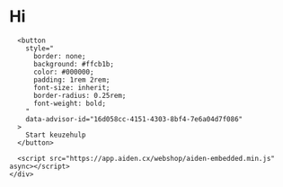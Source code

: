 <html lang="en">
<head>
    <meta charset="UTF-8">
    <meta name="viewport" content="width=device-width, initial-scale=1.0">
    <link rel="stylesheet" href="style.css">
    <title>Kerstkeuzehulp</title>
</head>
<body>
    <div class="container">
        <h1>Hi</h1>

      <button
        style="
          border: none;
          background: #ffcb1b;
          color: #000000;
          padding: 1rem 2rem;
          font-size: inherit;
          border-radius: 0.25rem;
          font-weight: bold;
        "
        data-advisor-id="16d058cc-4151-4303-8bf4-7e6a04d7f086"
      >
        Start keuzehulp
      </button>

      <script src="https://app.aiden.cx/webshop/aiden-embedded.min.js" async></script>
    </div>
   <script src="snowflakes.js"></script>
</body>

</html>

